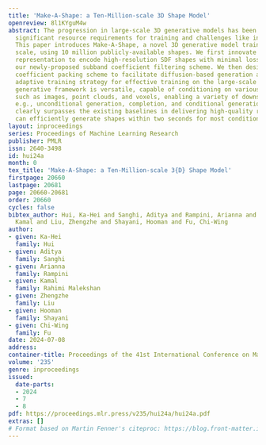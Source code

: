 ```yaml
---
title: 'Make-A-Shape: a Ten-Million-scale 3D Shape Model'
openreview: 8l1KYguM4w
abstract: The progression in large-scale 3D generative models has been impeded by
  significant resource requirements for training and challenges like inefficient representations.
  This paper introduces Make-A-Shape, a novel 3D generative model trained on a vast
  scale, using 10 million publicly-available shapes. We first innovate the wavelet-tree
  representation to encode high-resolution SDF shapes with minimal loss, leveraging
  our newly-proposed subband coefficient filtering scheme. We then design a subband
  coefficient packing scheme to facilitate diffusion-based generation and a subband
  adaptive training strategy for effective training on the large-scale dataset. Our
  generative framework is versatile, capable of conditioning on various input modalities
  such as images, point clouds, and voxels, enabling a variety of downstream applications,
  e.g., unconditional generation, completion, and conditional generation. Our approach
  clearly surpasses the existing baselines in delivering high-quality results and
  can efficiently generate shapes within two seconds for most conditions.
layout: inproceedings
series: Proceedings of Machine Learning Research
publisher: PMLR
issn: 2640-3498
id: hui24a
month: 0
tex_title: 'Make-A-Shape: a Ten-Million-scale 3{D} Shape Model'
firstpage: 20660
lastpage: 20681
page: 20660-20681
order: 20660
cycles: false
bibtex_author: Hui, Ka-Hei and Sanghi, Aditya and Rampini, Arianna and Rahimi Malekshan,
  Kamal and Liu, Zhengzhe and Shayani, Hooman and Fu, Chi-Wing
author:
- given: Ka-Hei
  family: Hui
- given: Aditya
  family: Sanghi
- given: Arianna
  family: Rampini
- given: Kamal
  family: Rahimi Malekshan
- given: Zhengzhe
  family: Liu
- given: Hooman
  family: Shayani
- given: Chi-Wing
  family: Fu
date: 2024-07-08
address:
container-title: Proceedings of the 41st International Conference on Machine Learning
volume: '235'
genre: inproceedings
issued:
  date-parts:
  - 2024
  - 7
  - 8
pdf: https://proceedings.mlr.press/v235/hui24a/hui24a.pdf
extras: []
# Format based on Martin Fenner's citeproc: https://blog.front-matter.io/posts/citeproc-yaml-for-bibliographies/
---
```

